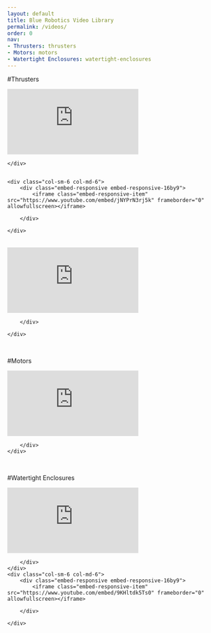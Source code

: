 ```yaml
---
layout: default
title: Blue Robotics Video Library
permalink: /videos/
order: 0
nav:
- Thrusters: thrusters
- Motors: motors
- Watertight Enclosures: watertight-enclosures
---
```


#Thrusters

<div class="row">
	<div class="col-sm-6 col-md-6"> 
		<div class="embed-responsive embed-responsive-16by9">
			<iframe class="embed-responsive-item" src="https://www.youtube.com/embed/pFAnEkb0Qtg" frameborder="0" allowfullscreen></iframe>
		</div>

	</div>


	<div class="col-sm-6 col-md-6"> 
		<div class="embed-responsive embed-responsive-16by9">
			<iframe class="embed-responsive-item" src="https://www.youtube.com/embed/jNYPrN3rj5k" frameborder="0" allowfullscreen></iframe>

		</div>

	</div>

</div>


<br />

<div class="row">
	<div class="col-sm-6 col-md-6"> 
		<div class="embed-responsive embed-responsive-16by9">
			<iframe class="embed-responsive-item" src="https://www.youtube.com/embed/xFCIiMTceRs" frameborder="0" allowfullscreen></iframe>

		</div>

	</div>
</div>


<br />


#Motors

<div class="row">
	<div class="col-sm-6 col-md-6"> 
		<div class="embed-responsive embed-responsive-16by9">
			<iframe class="embed-responsive-item" src="https://www.youtube.com/embed/UCFR6N9lcJ4" frameborder="0" allowfullscreen></iframe>

		</div>
	</div>
</div>

<br /> 

#Watertight Enclosures

<div class="row">
	<div class="col-sm-6 col-md-6"> 
		<div class="embed-responsive embed-responsive-16by9">
			<iframe class="embed-responsive-item" src="https://www.youtube.com/embed/G6PqEsKjxHM" frameborder="0" allowfullscreen></iframe>

		</div>
	</div>
	<div class="col-sm-6 col-md-6"> 
		<div class="embed-responsive embed-responsive-16by9">
			<iframe class="embed-responsive-item" src="https://www.youtube.com/embed/9KHltdk5Ts0" frameborder="0" allowfullscreen></iframe>

		</div>

	</div>
</div>